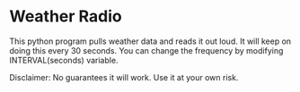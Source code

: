 Weather Radio
=============

This python program pulls weather data and reads it out loud. 
It will keep on doing this every 30 seconds. You can change the frequency by modifying INTERVAL(seconds) variable.

Disclaimer: No guarantees it will work. Use it at your own risk.